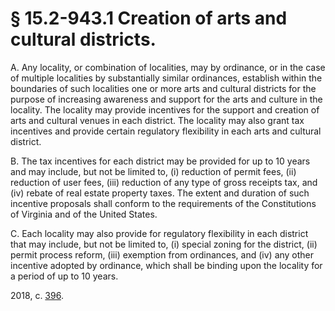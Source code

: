 # § 15.2-943.1 Creation of arts and cultural districts.

<p>A. Any locality, or combination of localities, may by ordinance, or in the case of multiple localities by substantially similar ordinances, establish within the boundaries of such localities one or more arts and cultural districts for the purpose of increasing awareness and support for the arts and culture in the locality. The locality may provide incentives for the support and creation of arts and cultural venues in each district. The locality may also grant tax incentives and provide certain regulatory flexibility in each arts and cultural district.</p><p>B. The tax incentives for each district may be provided for up to 10 years and may include, but not be limited to, (i) reduction of permit fees, (ii) reduction of user fees, (iii) reduction of any type of gross receipts tax, and (iv) rebate of real estate property taxes. The extent and duration of such incentive proposals shall conform to the requirements of the Constitutions of Virginia and of the United States.</p><p>C. Each locality may also provide for regulatory flexibility in each district that may include, but not be limited to, (i) special zoning for the district, (ii) permit process reform, (iii) exemption from ordinances, and (iv) any other incentive adopted by ordinance, which shall be binding upon the locality for a period of up to 10 years.</p><p>2018, c. <a href='http://lis.virginia.gov/cgi-bin/legp604.exe?181+ful+CHAP0396'>396</a>.</p>